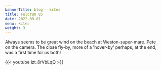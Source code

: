 ```yaml
---
bannerTitle: blog - kites
title: Fulcrum 85
date: 2022-09-01
menu: kites
weight: 3
---
```


Always seems to be great wind on the beach at Weston-super-mare. Pete on the camera. The close fly-by, more of a 'hover-by' perhaps, at the end, was a first time for us both!

{{< youtube izt_6rVbLqQ >}}

